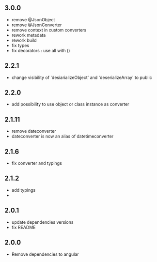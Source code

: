 ## 3.0.0
 * remove @JsonObject
 * remove @JsonConverter
 * remove context in custom converters
 * rework metadata
 * rework build
 * fix types
 * fix decorators : use all with ()

## 2.2.1
 * change visibility of 'desiarializeObject' and 'deserializeArray' to public

## 2.2.0
 * add possibility to use object or class instance as converter

## 2.1.11
 * remove dateconverter
 * dateconverter is now an alias of datetimeconverter

## 2.1.6
 * fix converter and typings

## 2.1.2
 * add typings
 * 

## 2.0.1
  * update dependencies versions
  * fix README

## 2.0.0
  * Remove dependencies to angular